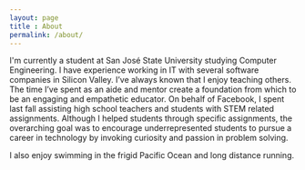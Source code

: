 ```yaml
---
layout: page
title : About
permalink: /about/
---
```


I'm currently a student at San José State University studying Computer Engineering.  I have experience working in IT with several software companies in Silicon Valley. I’ve always known that I enjoy teaching others. The time I’ve spent as an aide and mentor create a foundation from which to be an engaging and empathetic educator. On behalf of Facebook, I spent last fall assisting high school teachers and students with STEM related assignments. Although I helped students through specific assignments, the overarching goal was to encourage underrepresented students to pursue a career in technology by invoking curiosity and passion in problem solving.

I also enjoy swimming in the frigid Pacific Ocean and long distance running.  